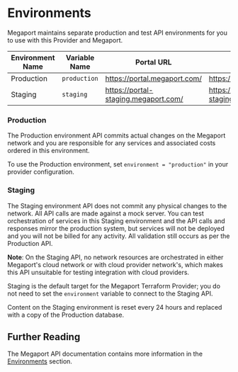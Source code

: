 # Environments
Megaport maintains separate production and test API environments for you to use with this Provider and Megaport.

| Environment Name  | Variable Name | Portal URL                            | API URL                           | 
| ---               | ---           | ---                                   | ---                               |
| Production        | `production`  | https://portal.megaport.com/          | https://api.megaport.com/         |
| Staging           | `staging`     | https://portal-staging.megaport.com/  | https://api-staging.megaport.com/ |

### Production

The Production environment API commits actual changes on the Megaport network and you are responsible for any services and associated costs ordered in this environment.

To use the Production environment, set `environment = "production"` in your provider configuration.

### Staging

The Staging environment API does not commit any physical changes to the network. All API calls are made against a mock server. You can test orchestration of services in this Staging environment and the API calls and responses mirror the production system, but services will not be deployed and you will not be billed for any activity. All validation still occurs as per the Production API. 

**Note**: On the Staging API, no network resources are orchestrated in either Megaport's cloud network or with cloud provider network's, which makes this API unsuitable for testing integration with cloud providers.

Staging is the default target for the Megaport Terraform Provider; you do not need to set the `environment` variable to connect to the Staging API.

Content on the Staging environment is reset every 24 hours and replaced with a copy of the Production database.

## Further Reading

The Megaport API documentation contains more information in the [Environments](https://dev.megaport.com/#header-environments) section.
